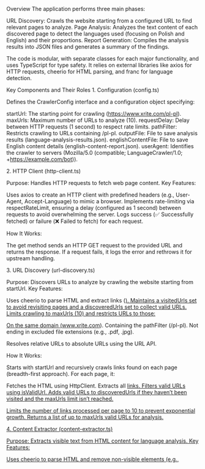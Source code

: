 Overview
The application performs three main phases:

URL Discovery: Crawls the website starting from a configured URL to find relevant pages to analyze.
Page Analysis: Analyzes the text content of each discovered page to detect the languages used (focusing on Polish and English) and their proportions.
Report Generation: Compiles the analysis results into JSON files and generates a summary of the findings.

The code is modular, with separate classes for each major functionality, and uses TypeScript for type safety. It relies on external libraries like axios for HTTP requests, cheerio for HTML parsing, and franc for language detection.

Key Components and Their Roles
1.⁠ ⁠Configuration (config.ts)

Defines the CrawlerConfig interface and a configuration object specifying:

startUrl: The starting point for crawling (https://www.xrite.com/pl-pl).
maxUrls: Maximum number of URLs to analyze (10).
requestDelay: Delay between HTTP requests (1 second) to respect rate limits.
pathFilter: Restricts crawling to URLs containing /pl-pl.
outputFile: File to save analysis results (language-analysis-results.json).
englishContentFile: File to save English content details (english-content-report.json).
userAgent: Identifies the crawler to servers (Mozilla/5.0 (compatible; LanguageCrawler/1.0; +https://example.com/bot)).



2.⁠ ⁠HTTP Client (http-client.ts)

Purpose: Handles HTTP requests to fetch web page content.
Key Features:

Uses axios to create an HTTP client with predefined headers (e.g., User-Agent, Accept-Language) to mimic a browser.
Implements rate-limiting via respectRateLimit, ensuring a delay (configured as 1 second) between requests to avoid overwhelming the server.
Logs success (✅ Successfully fetched) or failure (❌ Failed to fetch) for each request.


How It Works:

The get method sends an HTTP GET request to the provided URL and returns the response.
If a request fails, it logs the error and rethrows it for upstream handling.



3.⁠ ⁠URL Discovery (url-discovery.ts)

Purpose: Discovers URLs to analyze by crawling the website starting from startUrl.
Key Features:

Uses cheerio to parse HTML and extract links (<a href>).
Maintains a visitedUrls set to avoid revisiting pages and a discoveredUrls set to collect valid URLs.
Limits crawling to maxUrls (10) and restricts URLs to those:

On the same domain (www.xrite.com).
Containing the pathFilter (/pl-pl).
Not ending in excluded file extensions (e.g., .pdf, .jpg).


Resolves relative URLs to absolute URLs using the URL API.


How It Works:

Starts with startUrl and recursively crawls links found on each page (breadth-first approach).
For each page, it:

Fetches the HTML using HttpClient.
Extracts all <a href> links.
Filters valid URLs using isValidUrl.
Adds valid URLs to discoveredUrls if they haven’t been visited and the maxUrls limit isn’t reached.


Limits the number of links processed per page to 10 to prevent exponential growth.
Returns a list of up to maxUrls valid URLs for analysis.



4.⁠ ⁠Content Extractor (content-extractor.ts)

Purpose: Extracts visible text from HTML content for language analysis.
Key Features:

Uses cheerio to parse HTML and remove non-visible elements (e.g., <script>, <style>, hidden elements).
Cleans extracted text by:

Replacing multiple whitespaces with a single space.
Removing excessive punctuation, keeping only allowed characters (letters, numbers, basic punctuation, and Polish diacritics).
Trimming leading/trailing whitespace.


Provides a method to split text into sentences for language detection.


How It Works:

The extractVisibleText method loads HTML into cheerio, removes non-visible elements, and extracts text from the <body> (or entire document if <body> is absent).
The cleanText method normalizes the text to make it suitable for analysis.
The extractSentences method splits text into sentences using punctuation ([.!?]+) and filters out very short fragments.



5.⁠ ⁠Language Detector (language-detector.ts)

Purpose: Detects the language(s) of text content and calculates their proportions.
Key Features:

Uses the franc library to detect languages at the sentence level.
Converts franc language codes (e.g., pol, eng) to ISO 639-1 codes (pl, en) or marks unknown languages.
Collects English-specific content (sentences and words) for detailed reporting.
Calculates language percentages and determines the dominant language.


How It Works:

detectLanguageStats:

Splits text into sentences.
For each sentence (minimum 10 characters), uses franc to detect the language.
Counts words per language and stores English sentences and words.


getEnglishContent: Returns collected English sentences, words, and word count.
calculatePercentages:

Computes the percentage of Polish, English, and other languages based on word counts.
Rounds percentages to two decimal places.
Filters minor languages (less than 0.5%) and sorts others by percentage.


getDominantLanguage: Labels the page as:

pl if Polish > 60%.
en if English > 60%.
mixed otherwise.


Helper methods:

splitIntoSentences: Splits text into sentences.
countWords: Counts words in a text segment.
extractWords: Extracts lowercase English words (only letters, length > 2).
getLanguageName: Maps language codes to names using iso-639-1.





6.⁠ ⁠Page Analyzer (page-analyzer.ts)

Purpose: Coordinates the analysis of a single web page.
Key Features:

Fetches page content using HttpClient.
Extracts visible text using ContentExtractor.
Detects languages using LanguageDetector.
Skips pages with insufficient text (< 50 characters).
Logs analysis progress and results.


How It Works:

The analyzePage method:

Fetches the page’s HTML.
Extracts visible text.
If text is too short, logs a warning and returns null.
Detects language stats and calculates percentages.
Determines the dominant language.
Compiles a PageAnalysis object with:

URL.
Dominant language (pl, en, or mixed).
Language percentages (Polish, English, others).
Total word count.
English content details (if any English words are detected).


Logs the analysis results (dominant language, percentages, total words).
Returns the PageAnalysis object or null on error.





7.⁠ ⁠Report Generator (report-generator.ts)

Purpose: Saves analysis results and generates a summary report.
Key Features:

Saves all analysis results to a JSON file (language-analysis-results.json).
Generates a separate English content report (english-content-report.json) with details on pages containing English.
Produces a CrawlSummary with:

Total pages analyzed.
Average Polish and English percentages.
Pages with >30% English content.
Pages with no Polish content.


Logs a formatted summary to the console.


How It Works:

saveResults:

Writes all PageAnalysis objects to outputFile as JSON.
Calls saveEnglishContentReport to generate the English content report.


saveEnglishContentReport:

Filters pages with English content.
Creates an EnglishContentReport for each, including:

URL.
English percentage.
English sentences and words.
Total English word count.
Sample sentences (first 5).


Sorts by English percentage and saves to englishContentFile.


generateSummary:

Calculates average Polish and English percentages.
Identifies pages with >30% English content and no Polish content.


logSummary:

Prints a detailed summary, including total pages, average percentages, and lists of notable pages.





8.⁠ ⁠Main Crawler (index.ts)

Purpose: Orchestrates the entire crawling process.
Key Features:

Initializes UrlDiscovery, PageAnalyzer, and ReportGenerator.
Executes the three phases: URL discovery, page analysis, and report generation.
Tracks progress and logs timing information.


How It Works:

The run method:

Logs configuration details (start URL, max URLs, output file).
Phase 1: Calls UrlDiscovery.discoverUrls to get a list of URLs.
Phase 2: Iterates over URLs, calling PageAnalyzer.analyzePage for each, and collects results.
Logs progress every 10 pages.
Phase 3: Calls ReportGenerator.saveResults to save results and logSummary to print the summary.
Tracks and logs the total duration of the crawl.


Handles errors by logging them and exiting with a failure code.
Creates a WebsiteLanguageCrawler instance and runs it.



9.⁠ ⁠Types (types.ts)

Defines TypeScript interfaces for:

PageAnalysis: Structure of page analysis results.
LanguageStats: Word counts by language.
EnglishContentReport: Details of English content on a page.
CrawlerConfig: Crawler configuration.
CrawlSummary: Summary of the crawl results.




How the Code Works Together

Initialization:

The WebsiteLanguageCrawler in index.ts is instantiated and runs the run method.
It initializes UrlDiscovery, PageAnalyzer, and ReportGenerator with their dependencies (HttpClient, ContentExtractor, LanguageDetector).


URL Discovery Phase:

UrlDiscovery starts at startUrl (https://www.xrite.com/pl-pl).
It crawls pages, extracting links and filtering them to ensure they:

Belong to www.xrite.com.
Include /pl-pl in the path.
Aren’t excluded file types.


Collects up to 10 URLs (maxUrls).


Page Analysis Phase:

For each URL, PageAnalyzer:

Fetches the page using HttpClient (with a 1-second delay between requests).
Extracts visible text using ContentExtractor.
Analyzes the text using LanguageDetector to identify language proportions and collect English content.
Creates a PageAnalysis object with the results.


Skips pages with insufficient text (< 50 characters).


Report Generation Phase:

ReportGenerator saves all PageAnalysis results to language-analysis-results.json.
Generates an english-content-report.json for pages with English content, including sentences and words.
Produces a CrawlSummary with averages and notable pages (e.g., >30% English, no Polish).
Logs a detailed summary to the console.


Error Handling:

Each component logs errors and handles them gracefully:

HttpClient rethrows errors for PageAnalyzer or UrlDiscovery to handle.
PageAnalyzer returns null for failed analyses, allowing the crawler to continue.
WebsiteLanguageCrawler catches top-level errors, logs them, and exits.






Key Features and Design Choices

Modularity: The code is split into distinct classes (HttpClient, UrlDiscovery, etc.), each handling a specific responsibility, making it maintainable and testable.
Rate Limiting: The 1-second delay between requests (requestDelay) prevents server overload and respects website policies.
Language Detection: Uses franc for sentence-level language detection, ensuring accurate identification of mixed-language content.
Text Cleaning: Removes non-visible elements and normalizes text to improve language detection accuracy.
Filtering: Restricts crawling to a specific domain and path, excluding irrelevant file types.
Reporting: Generates both detailed JSON outputs and a human-readable console summary.
Type Safety: Uses TypeScript interfaces to enforce consistent data structures.


Potential Improvements

Configurability:

Allow dynamic configuration (e.g., via command-line arguments or a config file).
Support additional languages beyond Polish and English.


Error Handling:

Add retry logic for failed HTTP requests.
Handle specific HTTP status codes (e.g., 429 for rate-limiting).


Performance:

Parallelize page analysis for faster processing (while respecting rate limits).
Cache frequently accessed pages or language detection results.


Language Detection:

Improve handling of short sentences or mixed-language sentences.
Use a more robust library than franc for better accuracy with Polish diacritics.


Reporting:

Add visualizations (e.g., charts) to the summary.
Allow filtering of reports by specific criteria (e.g., minimum English percentage).


URL Discovery:

Implement a more sophisticated crawling strategy (e.g., prioritize high-value pages).
Handle JavaScript-rendered content using a headless browser.